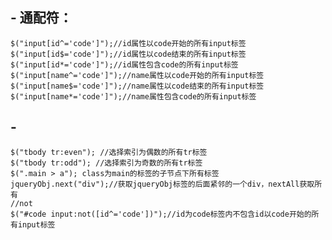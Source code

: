 ##  -  通配符：

	$("input[id^='code']");//id属性以code开始的所有input标签
	$("input[id$='code']");//id属性以code结束的所有input标签
	$("input[id*='code']");//id属性包含code的所有input标签
	$("input[name^='code']");//name属性以code开始的所有input标签
	$("input[name$='code']");//name属性以code结束的所有input标签
	$("input[name*='code']");//name属性包含code的所有input标签


##  - 

	$("tbody tr:even"); //选择索引为偶数的所有tr标签
	$("tbody tr:odd"); //选择索引为奇数的所有tr标签
	$(".main > a"); class为main的标签的子节点下所有标签
	jqueryObj.next("div");//获取jqueryObj标签的后面紧邻的一个div，nextAll获取所有
	//not
	$("#code input:not([id^='code'])");//id为code标签内不包含id以code开始的所有input标签
